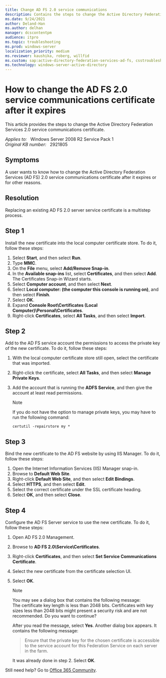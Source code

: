 ```yaml
---
title: Change AD FS 2.0 service communications
description: Contains the steps to change the Active Directory Federation Services 2.0 service communications certificate.
ms.date: 9/24/2021
author: Deland-Han
ms.author: delhan
manager: dcscontentpm
audience: itpro
ms.topic: troubleshooting
ms.prod: windows-server
localization_priority: medium
ms.reviewer: kaushika, roberg, willfid
ms.custom: sap:active-directory-federation-services-ad-fs, csstroubleshoot
ms.technology: windows-server-active-directory
---
```

# How to change the AD FS 2.0 service communications certificate after it expires

This article provides the steps to change the Active Directory Federation Services 2.0 service communications certificate.

_Applies to:_ &nbsp; Windows Server 2008 R2 Service Pack 1  
_Original KB number:_ &nbsp; 2921805

## Symptoms  

A user wants to know how to change the Active Directory Federation Services (AD FS) 2.0 service communications certificate after it expires or for other reasons.

## Resolution

Replacing an existing AD FS 2.0 server service certificate is a multistep process.

## Step 1

Install the new certificate into the local computer certificate store. To do it, follow these steps:

1. Select **Start**, and then select **Run**.
2. Type **MMC**.
3. On the **File** menu, select **Add/Remove Snap-in**.
4. In the **Available snap-ins** list, select **Certificates**, and then select **Add**. The Certificates Snap-in Wizard starts.
5. Select **Computer account**, and then select **Next**.
6. Select **Local computer: (the computer this console is running on)**, and then select **Finish**.
7. Select **OK**.
8. Expand **Console Root\Certificates (Local Computer)\Personal\Certificates**.
9. Right-click **Certificates**, select **All Tasks**, and then select **Import**.

## Step 2

Add to the AD FS service account the permissions to access the private key of the new certificate. To do it, follow these steps:

1. With the local computer certificate store still open, select the certificate that was imported.
2. Right-click the certificate, select **All Tasks**, and then select **Manage Private Keys**.
3. Add the account that is running the **ADFS Service**, and then give the account at least read permissions.

    > [!NOTE]
    > If you do not have the option to manage private keys, you may have to run the following command:

    ```console
    certutil -repairstore my *
    ```

## Step 3

Bind the new certificate to the AD FS website by using IIS Manager. To do it, follow these steps:

1. Open the Internet Information Services (IIS) Manager snap-in.
2. Browse to **Default Web Site**.
3. Right-click **Default Web Site**, and then select **Edit Bindings**.
4. Select **HTTPS**, and then select **Edit**.
5. Select the correct certificate under the SSL certificate heading.
6. Select **OK**, and then select **Close**.  

## Step 4

Configure the AD FS Server service to use the new certificate. To do it, follow these steps:

1. Open AD FS 2.0 Management.
2. Browse to **AD FS 2.0\Service\Certificates**.
3. Right-click **Certificates**, and then select **Set Service Communications Certificate**.
4. Select the new certificate from the certificate selection UI.
5. Select **OK**.

    > [!NOTE]
    > You may see a dialog box that contains the following message:  
    > The certificate key length is less than 2048 bits. Certificates with key sizes less than 2048 bits might present a security risk and are not recommended. Do you want to continue?

    After you read the message, select **Yes**. Another dialog box appears. It contains the following message:
    > Ensure that the private key for the chosen certificate is accessible to the service account for this Federation Service on each server in the farm.

    It was already done in step 2. Select **OK**.  

Still need help? Go to [Office 365 Community](https://answers.microsoft.com/msoffice/forum?sort=LastReplyDate&dir=Desc&tab=All&status=all&mod=&modAge=&advFil=&postedAfter=&postedBefore=&threadType=All&isFilterExpanded=false&page=1).
